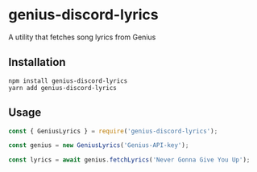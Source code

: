 # genius-discord-lyrics
A utility that fetches song lyrics from Genius

## Installation

```sh-session
npm install genius-discord-lyrics
yarn add genius-discord-lyrics
```

## Usage

```javascript
const { GeniusLyrics } = require('genius-discord-lyrics');

const genius = new GeniusLyrics('Genius-API-key');

const lyrics = await genius.fetchLyrics('Never Gonna Give You Up');
```
